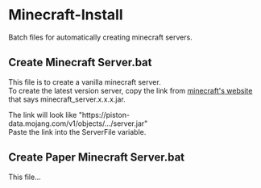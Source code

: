 # Minecraft-Install
Batch files for automatically creating minecraft servers.

## Create Minecraft Server.bat
This file is to create a vanilla minecraft server.\
To create the latest version server, copy the link from [minecraft's website](https://www.minecraft.net/en-us/download/server) that says minecraft_server.x.x.x.jar.
<div>
The link will look like "https://piston-data.mojang.com/v1/objects/.../server.jar"<br>
Paste the link into the ServerFile variable.
</div>

## Create Paper Minecraft Server.bat
This file...
